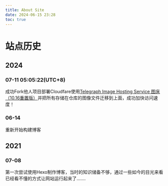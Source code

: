 ```yaml
---
title: About Site
date: 2024-06-15 23:28
toc: true
---
```

# 站点历史

## 2024

### 07-11 05:05:22(UTC+8) 

成功Fork他人项目部署Cloudfare使用[Telegraph Image Hosting Service 图床（10.16重置版）](https://github.com/JayMuShui/Telegraph-Img-by-bot)并把所有存储在仓库的图像文件迁移到上面，成功加快访问速度！

### 06-14 

重新开始构建博客

## 2021

### 07-08 

第一次尝试使用Hexo制作博客，当时的知识储备不够，通过一些如今的目光来看已经看不懂的方式让网站运行起来了.......
